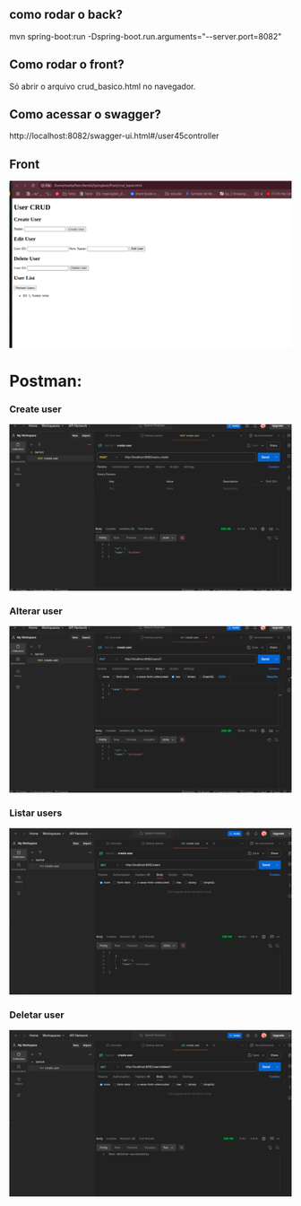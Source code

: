 ## como rodar o back?
mvn spring-boot:run -Dspring-boot.run.arguments="--server.port=8082"

## Como rodar o front?
Só abrir o arquivo crud_basico.html no navegador.

## Como acessar o swagger?
http://localhost:8082/swagger-ui.html#/user45controller



## Front
![alt text](image-4.png)

# Postman: 

### Create user
![alt text](image.png)

### Alterar user
![alt text](image-1.png)

### Listar users
![alt text](image-2.png)

### Deletar user
![alt text](image-3.png)